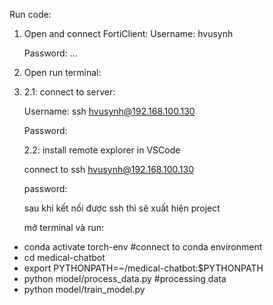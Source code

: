 Run code:

1. Open and connect FortiClient:
   Username: hvusynh
   
   Password: ...
   
3. Open run terminal:
4. 
   2.1: connect to server:
   
   Username: ssh hvusynh@192.168.100.130
   
   Password: 
   
   2.2: install remote explorer in VSCode
   
   connect to ssh hvusynh@192.168.100.130
   
   password: 
   
   sau khi kết nối được ssh thì sẽ xuất hiện project
   
   mở terminal và run:

- conda activate torch-env #connect to conda environment
- cd medical-chatbot
- export PYTHONPATH=~/medical-chatbot:$PYTHONPATH
- python model/process_data.py #processing data
- python model/train_model.py
